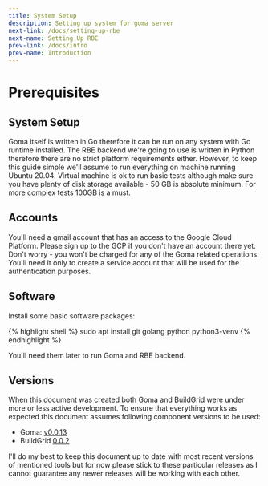```yaml
---
title: System Setup
description: Setting up system for goma server
next-link: /docs/setting-up-rbe
next-name: Setting Up RBE
prev-link: /docs/intro
prev-name: Introduction
---
```


# Prerequisites

## System Setup

Goma itself is written in Go therefore it can be run on any system with Go runtime installed. The RBE backend we're going to use is written in Python therefore there are no strict platform requirements either. However, to keep this guide simple we'll assume to run everything on machine running Ubuntu 20.04. Virtual machine is ok to run basic tests although make sure you have plenty of disk storage available - 50 GB is absolute minimum. For more complex tests 100GB is a must.

## Accounts

You'll need a gmail account that has an access to the Google Cloud Platform. Please sign up to the GCP if you don't have an account there yet. Don't worry - you won't be charged for any of the Goma related operations. You'll need it only to create a service account that will be used for the authentication purposes.

## Software

Install some basic software packages:

{% highlight shell %}
sudo apt install git golang python python3-venv
{% endhighlight %}

You'll need them later to run Goma and RBE backend.

## Versions

When this document was created both Goma and BuildGrid were under more or less active development. To ensure that everything works as expected this document assumes following component versions to be used:

- Goma: [v0.0.13](https://chromium.googlesource.com/infra/goma/server/+/refs/tags/v0.0.13)
- BuildGrid [0.0.2](https://gitlab.com/BuildGrid/buildgrid/-/tags/0.0.2)

I'll do my best to keep this document up to date with most recent versions of mentioned tools but for now please stick to these particular releases as I cannot guarantee any newer releases will be working with each other.
